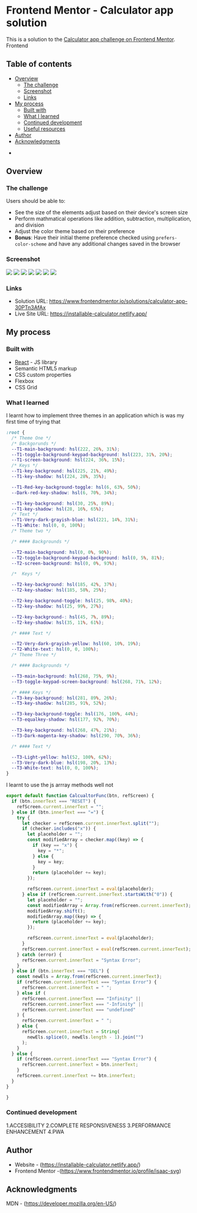 # Frontend Mentor - Calculator app solution
This is a solution to the [Calculator app challenge on Frontend Mentor](https://www.frontendmentor.io/challenges/calculator-app-9lteq5N29). Frontend 

## Table of contents

- [Overview](#overview)
  - [The challenge](#the-challenge)
  - [Screenshot](#screenshot)
  - [Links](#links)
- [My process](#my-process)
  - [Built with](#built-with)
  - [What I learned](#what-i-learned)
  - [Continued development](#continued-development)
  - [Useful resources](#useful-resources)
- [Author](#author)
- [Acknowledgments](#acknowledgments)

*

## Overview

### The challenge

Users should be able to:

- See the size of the elements adjust based on their device's screen size
- Perform mathmatical operations like addition, subtraction, multiplication, and division
- Adjust the color theme based on their preference
- **Bonus**: Have their initial theme preference checked using `prefers-color-scheme` and have any additional changes saved in the browser

### Screenshot

![](./screenshot.jpg)
![](src/assets/images/ThemeOne.png)
![](src/assets/images/ThemeTwo.png.png)
![](src/assets/images/ThemeThree.png)
![](src/assets/images/ThemeOne-mobile.png)
![](src/assets/images/ThemeTwo-mobile.png.png)
![](src/assets/images/ThemeThree-mobile.png)







### Links

- Solution URL: https://www.frontendmentor.io/solutions/calculator-app-30PTn3AfAx
- Live Site URL: https://installable-calculator.netlify.app/

## My process

### Built with

- [React](https://reactjs.org/) - JS library
- Semantic HTML5 markup
- CSS custom properties
- Flexbox
- CSS Grid






### What I learned



I learnt how to implement three themes in an application which is was my first time of trying that 


```css
:root {
  /* Theme One */
  /* Backgorunds */
  --T1-main-background: hsl(222, 26%, 31%);
  --T1-toggle-background-keypad-background: hsl(223, 31%, 20%);
  --T1-screen-background: hsl(224, 36%, 15%);
  /* Keys */
  --T1-key-background: hsl(225, 21%, 49%);
  --T1-key-shadow: hsl(224, 28%, 35%);

  --T1-Red-key-background-toggle: hsl(6, 63%, 50%);
  --Dark-red-key-shadow: hsl(6, 70%, 34%);

  --T1-key-background: hsl(30, 25%, 89%);
  --T1-key-shadow: hsl(28, 16%, 65%);
  /* Text */
  --T1-Very-dark-grayish-blue: hsl(221, 14%, 31%);
  --T1-White: hsl(0, 0, 100%);
  /* Theme two */

  /* #### Backgrounds */

  --T2-main-background: hsl(0, 0%, 90%);
  --T2-toggle-background-keypad-background: hsl(0, 5%, 81%);
  --T2-screen-background: hsl(0, 0%, 93%);

  /*  Keys */

  --T2-key-background: hsl(185, 42%, 37%);
  --T2-key-shadow: hsl(185, 58%, 25%);

  --T2-key-background-toggle: hsl(25, 98%, 40%);
  --T2-key-shadow: hsl(25, 99%, 27%);

  --T2-key-background-: hsl(45, 7%, 89%);
  --T2-key-shadow: hsl(35, 11%, 61%);

  /* #### Text */

  --T2-Very-dark-grayish-yellow: hsl(60, 10%, 19%);
  --T2-White-text: hsl(0, 0, 100%);
  /* Theme Three */

  /* #### Backgrounds */

  --T3-main-background: hsl(268, 75%, 9%);
  --T3-toggle-keypad-screen-background: hsl(268, 71%, 12%);

  /* #### Keys */
  --T3-key-background: hsl(281, 89%, 26%);
  --T3-key-shadow: hsl(285, 91%, 52%);

  --T3-key-background-toggle: hsl(176, 100%, 44%);
  --T3-equalkey-shadow: hsl(177, 92%, 70%);

  --T3-key-background: hsl(268, 47%, 21%);
  --T3-Dark-magenta-key-shadow: hsl(290, 70%, 36%);

  /* #### Text */

  --T3-Light-yellow: hsl(52, 100%, 62%);
  --T3-Very-dark-blue: hsl(198, 20%, 13%);
  --T3-White-text: hsl(0, 0, 100%);
}

```
I learnt to use the js arrray methods well not 
```js
export default function CalcualtorFunc(btn, refScreen) {
  if (btn.innerText === "RESET") {
    refScreen.current.innerText = "";
  } else if (btn.innerText === "=") {
    try {
      let checker = refScreen.current.innerText.split("");
      if (checker.includes("x")) {
        let placeholder = "";
        const modifiedArray = checker.map((key) => {
          if (key == "x") {
            key = "*";
          } else {
            key = key;
          }
          return (placeholder += key);
        });

        refScreen.current.innerText = eval(placeholder);
      } else if (refScreen.current.innerText.startsWith("0")) {
        let placeholder = "";
        const modifiedArray = Array.from(refScreen.current.innerText);
        modifiedArray.shift();
        modifiedArray.map((key) => {
          return (placeholder += key);
        });

        refScreen.current.innerText = eval(placeholder);
      }
      refScreen.current.innerText = eval(refScreen.current.innerText);
    } catch (error) {
      refScreen.current.innerText = "Syntax Error";
    }
  } else if (btn.innerText === "DEL") {
    const newEls = Array.from(refScreen.current.innerText);
    if (refScreen.current.innerText === "Syntax Error") {
      refScreen.current.innerText = " ";
    } else if (
      refScreen.current.innerText === "Infinity" ||
      refScreen.current.innerText === "-Infinity" ||
      refScreen.current.innerText === "undefined"
    ) {
      refScreen.current.innerText = " ";
    } else {
      refScreen.current.innerText = String(
        newEls.splice(0, newEls.length - 1).join("")
      );
    }
  } else {
    if (refScreen.current.innerText === "Syntax Error") {
      refScreen.current.innerText = btn.innerText;
    }
    refScreen.current.innerText += btn.innerText;
  }
}

}
```




### Continued development
1.ACCESIBILITY
2.COMPLETE RESPONSIVENESS
3.PERFORMANCE ENHANCEMENT
4.PWA







## Author

- Website - (https://installable-calculator.netlify.app/)
- Frontend Mentor -(https://www.frontendmentor.io/profile/isaac-svg)


## Acknowledgments
MDN - (https://developer.mozilla.org/en-US/)
